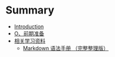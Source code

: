 # Summary

* [Introduction](README.md)
* [O、前期准备](o3001-qian-qi-zhun-bei.md)
* [相关学习资料](xiang-guan-xue-xi-zi-liao.md)
  * [Markdown 语法手册 （完整整理版）](markdown-yu-fa-shou-ce-ff08-wan-zheng-zheng-li-ban-ff09.md)

